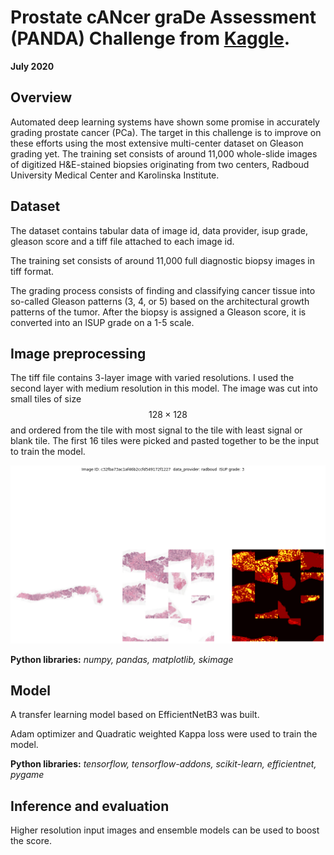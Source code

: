 # Prostate cANcer graDe Assessment (PANDA) Challenge from [Kaggle](https://www.kaggle.com/c/prostate-cancer-grade-assessment).
**July 2020**

## Overview

Automated deep learning systems have shown some promise in accurately grading prostate cancer (PCa).
The target in this challenge is to improve on these efforts using the most extensive multi-center dataset on Gleason grading yet. 
The training set consists of around 11,000 whole-slide images of digitized H&E-stained biopsies originating from two centers, Radboud University Medical Center and Karolinska Institute. 

## Dataset

The dataset contains tabular data of image id, data provider, isup grade, gleason score and a tiff file attached to each image id.

The training set consists of around 11,000 full diagnostic biopsy images in tiff format. 

The grading process consists of finding and classifying cancer tissue into so-called Gleason patterns (3, 4, or 5) based on the architectural growth patterns of the tumor. After the biopsy is assigned a Gleason score, it is converted into an ISUP grade on a 1-5 scale.

## Image preprocessing

The tiff file contains 3-layer image with varied resolutions. 
I used the second layer with medium resolution in this model. The image was cut into small tiles of size $$128 \times 128$$ and ordered from the tile with most signal to the tile with least signal or blank tile. The first 16 tiles were picked and pasted together to be the input to train the model.

![image](./c32fba73ac1af46b2ccfd549172f1227.png)

**Python libraries:** _numpy, pandas, matplotlib, skimage_

## Model

A transfer learning model based on EfficientNetB3 was built.

Adam optimizer and Quadratic weighted Kappa loss were used to train the model.

**Python libraries:** _tensorflow, tensorflow-addons, scikit-learn, efficientnet, pygame_

## Inference and evaluation

Higher resolution input images and ensemble models can be used to boost the score.

